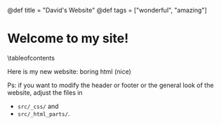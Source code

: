 @def title = "David's Website"
@def tags = ["wonderful", "amazing"]

# Welcome to my site!

\tableofcontents <!-- you can use \toc as well -->

Here is my new website: boring html (nice)

Ps: if you want to modify the header or footer or the general look of the website, adjust the files in
* `src/_css/` and
* `src/_html_parts/`.

